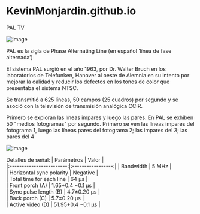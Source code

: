 # KevinMonjardin.github.io

PAL TV

![image](https://user-images.githubusercontent.com/95386762/191141610-b407f3df-c6cf-4053-a852-12940870c532.png)

PAL es la sigla de Phase Alternating Line (en español ‘línea de fase alternada’)

El sistema PAL surgió en el año 1963, por Dr. Walter Bruch en los laboratorios de Telefunken, Hanover al oeste de Alemnia en su intento por mejorar la calidad y reducir los defectos en los tonos de color que presentaba el sistema NTSC.

Se transmitió a 625 líneas, 50 campos (25 cuadros) por segundo y se asoció con la televisión de transmisión analógica CCIR.

Primero se exploran las líneas impares y luego las pares. En PAL se exhiben 50 "medios fotogramas" por segundo. Primero se ven las líneas impares del fotograma 1, luego las líneas pares del fotograma 2; las impares del 3; las pares del 4

![image](https://user-images.githubusercontent.com/95386762/191141718-b0297466-d272-4b4c-ad63-92bec025a0d2.png)

Detalles de señal:
|         Parámetros        |       Valor       |   
|:------------------------:|:-----------------:|
| Bandwidth                | 5 MHz             |  
| Horizontal sync polarity | Negative          |  
| Total time for each line | 64 μs             |  
| Front porch (A)          | 1.65+0.4 −0.1 μs  |   
| Sync pulse length (B)    | 4.7±0.20 μs       |   
| Back porch (C)           | 5.7±0.20 μs       |  
| Active video (D)         | 51.95+0.4 −0.1 μs |   
